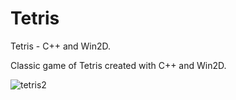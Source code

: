 # Tetris

Tetris - C++ and Win2D.

Classic game of Tetris created with C++ and Win2D.

![tetris2](https://user-images.githubusercontent.com/18354549/107130298-bf542f00-6880-11eb-87c0-c9ed37abc9da.png)


